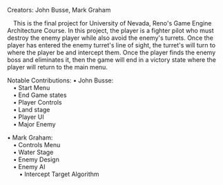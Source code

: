 Creators: John Busse, Mark Graham <br />

&emsp;This is the final project for University of Nevada, Reno's Game Engine Architecture Course. In this project, the player is a fighter pilot who must destroy the enemy player while also avoid the enemy's turrets. Once the player has entered the enemy turret's line of sight, the turret's will turn to where the player be and intercept them. Once the player finds the enemy boss and eliminates it, then the game will end in a victory state where the player will return to the main menu.

Notable Contributions:
• John Busse: <br />
&emsp;• Start Menu <br />
&emsp;• End Game states <br />
&emsp;• Player Controls <br />
&emsp;• Land stage <br />
&emsp;• Player UI <br />
&emsp;• Major Enemy <br />

• Mark Graham: <br />
&emsp;• Controls Menu <br />
&emsp;• Water Stage <br />
&emsp;• Enemy Design <br />
&emsp;• Enemy AI <br />
&emsp;&emsp;• Intercept Target Algorithm
